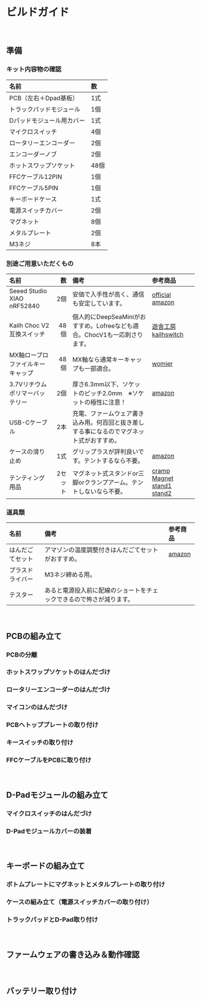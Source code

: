 # ビルドガイド

　
## 準備
### キット内容物の確認

| 名前 | 数 |
|:-|:-|
|PCB（左右＋Dpad基板）|1式|
|トラックパッドモジュール|1個|
|Dパッドモジュール用カバー|1式|
|マイクロスイッチ|4個|
|ロータリーエンコーダー|2個|
|エンコーダーノブ|2個|
|ホットスワップソケット|48個|
|FFCケーブル12PIN|1個|
|FFCケーブル5PIN|1個|
|キーボードケース|1式|
|電源スイッチカバー|2個|
|マグネット|8個|
|メタルプレート|2個|
|M3ネジ|8本|

### 別途ご用意いただくもの

| 名前 | 数 | 備考 |参考商品|
|:-|---:|:-|:-|
|Seeed Studio XIAO nRF52840 |2個|安価で入手性が高く、通信も安定しています。|[official](https://www.seeedstudio.com/Seeed-XIAO-BLE-nRF52840-p-5201.html) [amazon](https://www.amazon.co.jp/dp/B09T9VVQG7/)|
|Kailh Choc V2互換スイッチ|48個|個人的にDeepSeaMiniがおすすめ。Lofreeなども適合。ChocV1も一応刺さります。|[遊舎工房](https://shop.yushakobo.jp/collections/all-switches/Kailh-Choc-V2%E3%82%B9%E3%82%A4%E3%83%83%E3%83%81) [kailhswitch](https://kailhswitch.net/products/kailh-deep-sea-silent-min-low-profile-keyboard-switch)|
|MX軸ロープロファイルキーキャップ|48個|MX軸なら通常キーキャップも一部適合。|[womier](https://www.amazon.co.jp/stores/page/90526727-85E5-4BF8-AAD2-FC8A78C07BE3/search?ref_=ast_bln&store_ref=bl_ast_dp_brandLogo_sto&terms=%E3%83%AD%E3%83%BC%E3%83%97%E3%83%AD)|
|3.7Vリチウムポリマーバッテリー|2個|厚さ6.3mm以下、ソケットのピッチ2.0mm　※ソケットの極性に注意！|[amazon](https://www.amazon.co.jp/dp/B08FD39Y5R/)|
|USB-Cケーブル|2本|充電、ファームウェア書き込み用。何百回と抜き差しする事になるのでマグネット式がおすすめ。||
|ケースの滑り止め|1式|グリップラスが評判良いです。テントするなら不要。|[amazon](https://www.amazon.co.jp/dp/B08C9Z2K4C/])
|テンティング用品|2セット|マグネット式スタンドor三脚orクランプアーム。テントしないなら不要。|[cramp](https://www.amazon.co.jp/dp/B08LCZ2X7M/) [Magnet](https://www.amazon.co.jp/dp/B0CXPR9BMF/) [stand1](https://www.amazon.co.jp/dp/B0DKFMLWFX/) [stand2](https://www.amazon.co.jp/dp/B0B6DSD1RK/)|

### 道具類

| 名前 | 備考 |参考商品|
|:-|:-|:-|
|はんだごてセット|アマゾンの温度調整付きはんだごてセットがおすすめ。|[amazon](https://www.amazon.co.jp/dp/B0CM1WJB5X/)|
|プラスドライバー|M3ネジ締める用。||
|テスター|あると電源投入前に配線のショートをチェックできるので怖さが減ります。||




　
## PCBの組み立て
### PCBの分離
### ホットスワップソケットのはんだづけ
### ロータリーエンコーダーのはんだづけ
### マイコンのはんだづけ
### PCBへトッププレートの取り付け
### キースイッチの取り付け
### FFCケーブルをPCBに取り付け

　
## D-Padモジュールの組み立て
### マイクロスイッチのはんだづけ
### D-Padモジュールカバーの装着

　
## キーボードの組み立て
### ボトムプレートにマグネットとメタルプレートの取り付け
### ケースの組み立て（電源スイッチカバーの取り付け）
### トラックパッドとD-Pad取り付け

　
## ファームウェアの書き込み＆動作確認

　
## バッテリー取り付け
